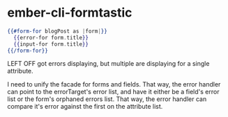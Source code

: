 # ember-cli-formtastic

```hbs
{{#form-for blogPost as |form|}}
  {{error-for form.title}}
  {{input-for form.title}}
{{/form-for}}
```



LEFT OFF
got errors displaying, but multiple are displaying for a single attribute.

I need to unify the facade for forms and fields. That way, the error handler can
point to the errorTarget's error list, and have it either be a field's error list or the form's orphaned errors list. That way, the error handler can compare it's error against the first on the attribute list.
